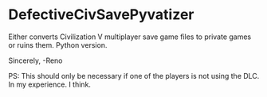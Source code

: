 # DefectiveCivSavePyvatizer
Either converts Civilization V multiplayer save game files to private games or ruins them. Python version.

Sincerely,
  -Reno

PS: This should only be necessary if one of the players is not using the DLC.  In my experience.  I think.
